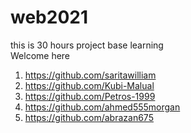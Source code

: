 # web2021
this is 30 hours project base learning <br>
Welcome here
<br>
1. https://github.com/saritawilliam
2. https://github.com/Kubi-Malual
3. https://github.com/Petros-1999
4. https://github.com/ahmed555morgan
5. https://github.com/abrazan675

